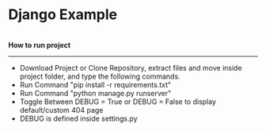 # Django Example
<br>
<b>How to run project</b>
<hr>
<ul>
<li>Download Project or Clone Repository, extract files and move inside project folder, and type the following commands.</li>
<li>Run Command "pip install -r requirements.txt"</li>
<li>Run Command "python manage.py runserver"</li>
<li>Toggle Between DEBUG = True or DEBUG = False to display default/custom 404 page </li>
<li>DEBUG is defined inside settings.py</li>
</ul>